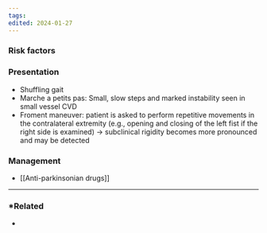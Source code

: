 ```yaml
---
tags: 
edited: 2024-01-27
---
```

### Risk factors
### Presentation
- Shuffling gait
- Marche a petits pas: Small, slow steps and marked instability seen in small vessel CVD
- Froment maneuver: patient is asked to perform repetitive movements in the contralateral extremity (e.g., opening and closing of the left fist if the right side is examined) → subclinical rigidity becomes more pronounced and may be detected 
### Management
- [[Anti-parkinsonian drugs]] 
---
### *Related
- 